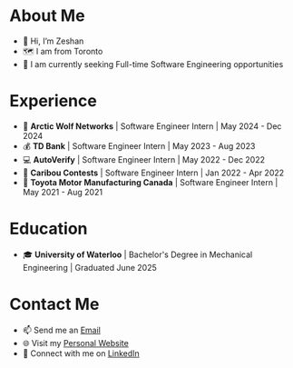 # About Me
- 👋 Hi, I’m Zeshan
- 🗺️ I am from Toronto
- 👀 I am currently seeking Full-time Software Engineering opportunities

# Experience
- 🔐 **Arctic Wolf Networks** | Software Engineer Intern | May 2024 - Dec 2024
- 💰 **TD Bank** | Software Engineer Intern | May 2023 - Aug 2023
- 💻 **AutoVerify** | Software Engineer Intern | May 2022 - Dec 2022
- 📝 **Caribou Contests** | Software Engineer Intern | Jan 2022 - Apr 2022
- 🚙 **Toyota Motor Manufacturing Canada** | Software Engineer Intern | May 2021 - Aug 2021

# Education
- 🎓 **University of Waterloo** | Bachelor's Degree in Mechanical Engineering | Graduated June 2025

# Contact Me
- 📫 Send me an [Email](mailto:zeshan.qureshi@uwaterloo.ca)
- 🌐 Visit my [Personal Website](https://zeshanqureshi.app/)
- 💼 Connect with me on [LinkedIn](https://www.linkedin.com/in/zeshanq/)
